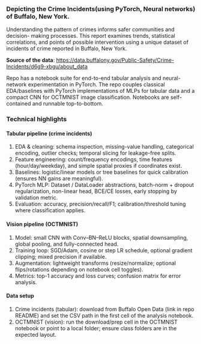 ### Depicting the Crime Incidents(using PyTorch, Neural networks) of Buffalo, New York.

Understanding the pattern of crimes informs safer communities and decision-
making processes. This report examines trends, statistical correlations, and points
of possible intervention using a unique dataset of incidents of crime reported in
Buffalo, New York.

**Source of the data**: https://data.buffalony.gov/Public-Safety/Crime-Incidents/d6g9-xbgu/about_data

Repo has a notebook suite for end-to-end tabular analysis and neural-network experimentation in PyTorch. The repo couples classical EDA/baselines with PyTorch implementations of MLPs for tabular data and a compact CNN for OCTMNIST image classification. Notebooks are self-contained and runnable top-to-bottom.

### Technical highlights
#### Tabular pipeline (crime incidents)
1. EDA & cleaning: schema inspection, missing-value handling, categorical encoding, outlier checks; temporal slicing for leakage-free splits.
2. Feature engineering: count/frequency encodings, time features (hour/day/weekday), and simple spatial proxies if coordinates exist.
3. Baselines: logistic/linear models or tree baselines for quick calibration (ensures NN gains are meaningful).
4. PyTorch MLP: Dataset / DataLoader abstractions, batch-norm + dropout regularization, non-linear head, BCE/CE losses, early stopping by validation metric.
5. Evaluation: accuracy, precision/recall/F1; calibration/threshold tuning where classification applies.

#### Vision pipeline (OCTMNIST)
1. Model: small CNN with Conv–BN–ReLU blocks, spatial downsampling, global pooling, and fully-connected head.
2. Training loop: SGD/Adam, cosine or step LR schedule, optional gradient clipping; mixed precision if available.
3. Augmentation: lightweight transforms (resize/normalize; optional flips/rotations depending on notebook cell toggles).
4. Metrics: top-1 accuracy and loss curves; confusion matrix for error analysis.

#### Data setup
1. Crime incidents (tabular): download from Buffalo Open Data (link in repo README) and set the CSV path in the first cell of the analysis notebook. 
2. OCTMNIST (vision): run the download/prep cell in the OCTMNIST notebook or point to a local folder; ensure class folders are in the expected layout.
